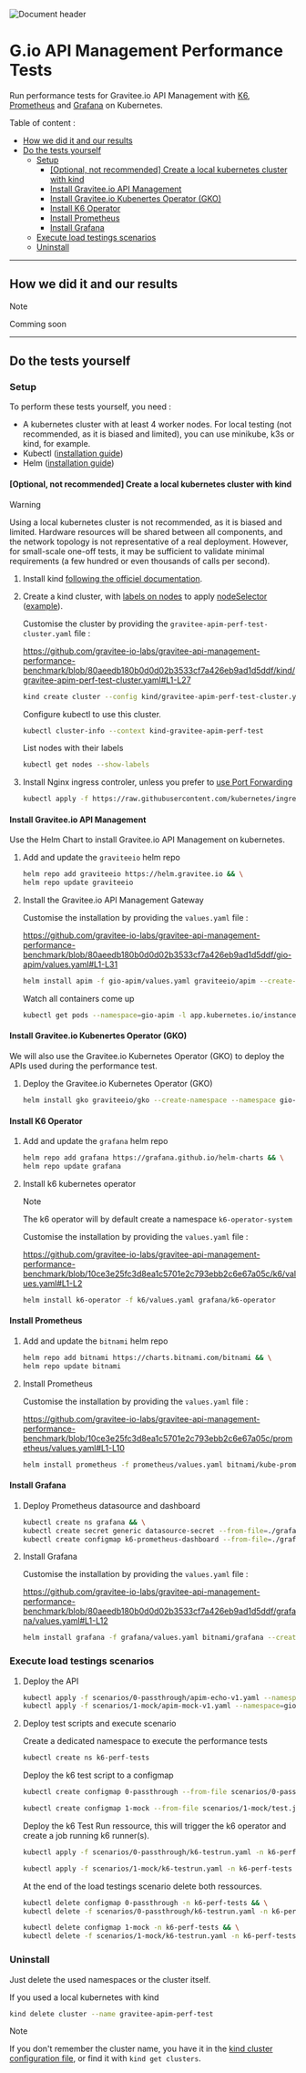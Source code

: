 ![Document header](./assets/images/readme-header.png)

# G.io API Management Performance Tests

Run performance tests for Gravitee.io API Management with [K6](https://github.com/grafana/k6), [Prometheus](https://github.com/prometheus/prometheus) and [Grafana](https://github.com/grafana/grafana) on Kubernetes.

Table of content :
- [How we did it and our results](#how-we-did-it-and-our-results)
- [Do the tests yourself](#do-the-tests-yourself)
  - [Setup](#setup)
    - [\[Optional, not recommended\] Create a local kubernetes cluster with kind](#optional-not-recommended-create-a-local-kubernetes-cluster-with-kind)
    - [Install Gravitee.io API Management](#install-graviteeio-api-management)
    - [Install Gravitee.io Kubenertes Operator (GKO)](#install-graviteeio-kubenertes-operator-gko)
    - [Install K6 Operator](#install-k6-operator)
    - [Install Prometheus](#install-prometheus)
    - [Install Grafana](#install-grafana)
  - [Execute load testings scenarios](#execute-load-testings-scenarios)
  - [Uninstall](#uninstall)

---
## How we did it and our results

> [!NOTE]
> Comming soon

---
## Do the tests yourself

### Setup

To perform these tests yourself, you need :
- A kubernetes cluster with at least 4 worker nodes. For local testing (not recommended, as it is biased and limited), you can use minikube, k3s or kind, for example.
- Kubectl ([installation guide](https://kubernetes.io/docs/tasks/tools/#kubectl))
- Helm ([installation guide](https://helm.sh/docs/intro/install/))

#### [Optional, not recommended] Create a local kubernetes cluster with kind

> [!WARNING]
> Using a local kubernetes cluster is not recommended, as it is biased and limited. Hardware resources will be shared between all components, and the network topology is not representative of a real deployment. However, for small-scale one-off tests, it may be sufficient to validate minimal requirements (a few hundred or even thousands of calls per second).

1. Install kind [following the officiel documentation](https://kind.sigs.k8s.io/docs/user/quick-start/#installation).

2. Create a kind cluster, with [labels on nodes](https://kind.sigs.k8s.io/docs/user/configuration/#extra-labels) to apply [nodeSelector](https://kubernetes.io/docs/concepts/scheduling-eviction/assign-pod-node/#nodeselector) ([example](https://kubernetes.io/docs/tasks/configure-pod-container/assign-pods-nodes/#create-a-pod-that-gets-scheduled-to-your-chosen-node)).

    Customise the cluster by providing the `gravitee-apim-perf-test-cluster.yaml` file :

    https://github.com/gravitee-io-labs/gravitee-api-management-performance-benchmark/blob/80aeedb180b0d0d02b3533cf7a426eb9ad1d5ddf/kind/gravitee-apim-perf-test-cluster.yaml#L1-L27

    ```sh
    kind create cluster --config kind/gravitee-apim-perf-test-cluster.yaml
    ```

    Configure kubectl to use this cluster.
    ```sh
    kubectl cluster-info --context kind-gravitee-apim-perf-test
    ```

    List nodes with their labels
    ```sh
    kubectl get nodes --show-labels
    ```

3. Install Nginx ingress controler, unless you prefer to [use Port Forwarding](https://kubernetes.io/docs/tasks/access-application-cluster/port-forward-access-application-cluster/)

    ```sh
    kubectl apply -f https://raw.githubusercontent.com/kubernetes/ingress-nginx/main/deploy/static/provider/kind/deploy.yaml
    ```

#### Install Gravitee.io API Management

Use the Helm Chart to install Gravitee.io API Management on kubernetes.

1. Add and update the `graviteeio` helm repo

    ```sh
    helm repo add graviteeio https://helm.gravitee.io && \
    helm repo update graviteeio
    ```

2. Install the Gravitee.io API Management Gateway

    Customise the installation by providing the `values.yaml` file :

    https://github.com/gravitee-io-labs/gravitee-api-management-performance-benchmark/blob/80aeedb180b0d0d02b3533cf7a426eb9ad1d5ddf/gio-apim/values.yaml#L1-L31

    ```sh
    helm install apim -f gio-apim/values.yaml graviteeio/apim --create-namespace --namespace gio-apim
    ```

    Watch all containers come up

    ```sh
    kubectl get pods --namespace=gio-apim -l app.kubernetes.io/instance=apim -o wide -w
    ```

#### Install Gravitee.io Kubenertes Operator (GKO)

We will also use the Gravitee.io Kubernetes Operator (GKO) to deploy the APIs used during the performance test.

1. Deploy the Gravitee.io Kubernetes Operator (GKO)

    ```sh
    helm install gko graviteeio/gko --create-namespace --namespace gio-apim
    ```

#### Install K6 Operator

1. Add and update the `grafana` helm repo

    ```sh
    helm repo add grafana https://grafana.github.io/helm-charts && \
    helm repo update grafana
    ```

2. Install k6 kubernetes operator

    > [!NOTE]
    > The k6 operator will by default create a namespace `k6-operator-system`

    Customise the installation by providing the `values.yaml` file :

    https://github.com/gravitee-io-labs/gravitee-api-management-performance-benchmark/blob/10ce3e25fc3d8ea1c5701e2c793ebb2c6e67a05c/k6/values.yaml#L1-L2

    ```sh
    helm install k6-operator -f k6/values.yaml grafana/k6-operator
    ```

#### Install Prometheus

1. Add and update the `bitnami` helm repo

    ```sh
    helm repo add bitnami https://charts.bitnami.com/bitnami && \
    helm repo update bitnami
    ```

2. Install Prometheus

    Customise the installation by providing the `values.yaml` file :

    https://github.com/gravitee-io-labs/gravitee-api-management-performance-benchmark/blob/10ce3e25fc3d8ea1c5701e2c793ebb2c6e67a05c/prometheus/values.yaml#L1-L10

    ```sh
    helm install prometheus -f prometheus/values.yaml bitnami/kube-prometheus --create-namespace --namespace prometheus
    ```

#### Install Grafana

1. Deploy Prometheus datasource and dashboard

    ```sh
    kubectl create ns grafana && \
    kubectl create secret generic datasource-secret --from-file=./grafana/datasource-secret.yaml -n grafana && \
    kubectl create configmap k6-prometheus-dashboard --from-file=./grafana/k6-prometheus-dashboard.json -n grafana
    ```

2. Install Grafana

    Customise the installation by providing the `values.yaml` file :

    https://github.com/gravitee-io-labs/gravitee-api-management-performance-benchmark/blob/80aeedb180b0d0d02b3533cf7a426eb9ad1d5ddf/grafana/values.yaml#L1-L12

    ```sh
    helm install grafana -f grafana/values.yaml bitnami/grafana --create-namespace --namespace grafana
    ```

### Execute load testings scenarios

1. Deploy the API

    ```sh
    kubectl apply -f scenarios/0-passthrough/apim-echo-v1.yaml --namespace=gio-apim
    kubectl apply -f scenarios/1-mock/apim-mock-v1.yaml --namespace=gio-apim
    ```

2. Deploy test scripts and execute scenario

    Create a dedicated namespace to execute the performance tests

    ```sh
    kubectl create ns k6-perf-tests
    ```

    Deploy the k6 test script to a configmap

    ```sh
    kubectl create configmap 0-passthrough --from-file scenarios/0-passthrough/test.js -n k6-perf-tests

    kubectl create configmap 1-mock --from-file scenarios/1-mock/test.js -n k6-perf-tests
    ```

    Deploy the k6 Test Run ressource, this will trigger the k6 operator and create a job running k6 runner(s).

    ```sh
    kubectl apply -f scenarios/0-passthrough/k6-testrun.yaml -n k6-perf-tests

    kubectl apply -f scenarios/1-mock/k6-testrun.yaml -n k6-perf-tests
    ```

    At the end of the load testings scenario delete both ressources.

    ```sh
    kubectl delete configmap 0-passthrough -n k6-perf-tests && \
    kubectl delete -f scenarios/0-passthrough/k6-testrun.yaml -n k6-perf-tests

    kubectl delete configmap 1-mock -n k6-perf-tests && \
    kubectl delete -f scenarios/1-mock/k6-testrun.yaml -n k6-perf-tests
    ```

### Uninstall

Just delete the used namespaces or the cluster itself.

If you used a local kubernetes with kind

```sh
kind delete cluster --name gravitee-apim-perf-test
```

> [!NOTE]
> If you don't remember the cluster name, you have it in the [kind cluster configuration file](./kind/gravitee-apim-perf-test-cluster.yaml), or find it with `kind get clusters`.
